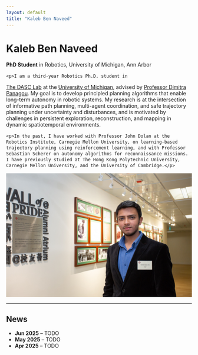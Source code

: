 ```yaml
---
layout: default
title: "Kaleb Ben Naveed"
---
```


<div class="about-container">
  <div class="bio-text">
    <h1><strong>Kaleb</strong> Ben Naveed</h1>
    <p><strong>PhD Student</strong> in Robotics, University of Michigan, Ann Arbor</p>

    <p>I am a third-year Robotics Ph.D. student in
  <a href="https://dasc.engin.umich.edu" target="_blank">The DASC Lab</a>
  at the
  <a href="https://umich.edu" target="_blank">University of Michigan</a>,
  advised by
  <a href="https://robotics.umich.edu/profile/dpanagou/" target="_blank">Professor Dimitra Panagou</a>. My goal is to develop principled planning algorithms that enable long-term autonomy in robotic systems. My research is at the intersection of informative path planning, multi-agent coordination, and safe trajectory planning under uncertainty and disturbances, and is motivated by challenges in persistent exploration, reconstruction, and mapping in dynamic spatiotemporal environments. </p>

    <p>In the past, I have worked with Professor John Dolan at the Robotics Institute, Carnegie Mellon University, on learning-based trajectory planning using reinforcement learning, and with Professor Sebastian Scherer on autonomy algorithms for reconnaissance missions. I have previously studied at The Hong Kong Polytechnic University, Carnegie Mellon University, and the University of Cambridge.</p>
  </div>

  <div class="bio-photo">
    <img src="/assets/profile2.jpg" alt="Kaleb Ben Naveed">
    <!-- <p class="caption">Kaleb, 2025</p> -->
  </div>
</div>

---

## News

- **Jun 2025** – TODO 
- **May 2025** – TODO 
- **Apr 2025** – TODO
